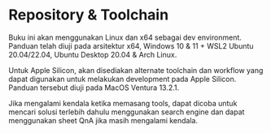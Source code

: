 # Repository & Toolchain

Buku ini akan menggunakan Linux dan x64 sebagai dev environment. Panduan telah diuji pada arsitektur x64, Windows 10 & 11 + WSL2 Ubuntu 20.04/22.04, Ubuntu Desktop 20.04 & Arch Linux. 

Untuk Apple Silicon, akan disediakan alternate toolchain dan workflow yang dapat digunakan untuk melakukan development pada Apple Silicon. Panduan tersebut diuji pada MacOS Ventura 13.2.1.

Jika mengalami kendala ketika memasang tools, dapat dicoba untuk mencari solusi terlebih dahulu menggunakan search engine dan dapat menggunakan sheet QnA jika masih mengalami kendala.
